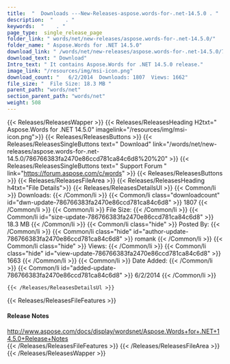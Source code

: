 ```yaml
---
title:  "  Downloads ---New-Releases-aspose.words-for-.net-14.5.0 . " 
description:  "    . " 
keywords:  "    . " 
page_type:  single_release_page
folder_link: " words/net/new-releases/aspose.words-for-.net-14.5.0/"
folder_name: " Aspose.Words for .NET 14.5.0"
download_link: " /words/net/new-releases/aspose.words-for-.net-14.5.0/786766383fa2470e86ccd781ca84c6d8"
download_text: " Download"
Intro_text: " It contains Aspose.Words for .NET 14.5.0 release."
image_link: "/resources/img/msi-icon.png"
download_count: "   6/2/2014  Downloads: 1807  Views: 1662"
file_size: "  File Size: 18.3 MB "
parent_path: "words/net"
section_parent_path: "words/net"
weight: 508
---
```


{{< Releases/ReleasesWapper >}}
  {{< Releases/ReleasesHeading H2txt=" Aspose.Words for .NET 14.5.0" imagelink="/resources/img/msi-icon.png">}}
  {{< Releases/ReleasesButtons >}}
    {{< Releases/ReleasesSingleButtons text=" Download" link="/words/net/new-releases/aspose.words-for-.net-14.5.0/786766383fa2470e86ccd781ca84c6d8%20%20" >}}
    {{< Releases/ReleasesSingleButtons text=" Support Forum " link="https://forum.aspose.com/c/words" >}}
  {{< Releases/ReleasesButtons >}}
  {{< Releases/ReleasesFileArea >}}
    {{< Releases/ReleasesHeading h4txt="File Details">}}
    {{< Releases/ReleasesDetailsUl >}}
            {{< Common/li  >}} Downloads: {{< /Common/li >}} 
      {{< Common/li class="downloadcount" id="dwn-update-786766383fa2470e86ccd781ca84c6d8" >}} 1807 {{< /Common/li >}} 
      {{< Common/li  >}} File Size: {{< /Common/li >}} 
      {{< Common/li id="size-update-786766383fa2470e86ccd781ca84c6d8" >}} 18.3 MB {{< /Common/li >}} 
      {{< Common/li  class="hide" >}} Posted By: {{< /Common/li >}} 
      {{< Common/li class="hide" id="author-update-786766383fa2470e86ccd781ca84c6d8" >}} romank {{< /Common/li >}} 
      {{< Common/li class="hide"  >}} Views: {{< /Common/li >}} 
      {{< Common/li class="hide" id="view-update-786766383fa2470e86ccd781ca84c6d8" >}} 1663 {{< /Common/li >}} 
      {{< Common/li  >}} Date Added: {{< /Common/li >}} 
      {{< Common/li id="added-update-786766383fa2470e86ccd781ca84c6d8" >}} 6/2/2014 {{< /Common/li >}} 

    {{< /Releases/ReleasesDetailsUl >}}

  {{< Releases/ReleasesFileFeatures >}}
      <h4>Release Notes</h4><div><a href="http://www.aspose.com/docs/display/wordsnet/Aspose.Words+for+.NET+14.5.0+Release+Notes">http://www.aspose.com/docs/display/wordsnet/Aspose.Words+for+.NET+14.5.0+Release+Notes</a></div>
  {{< /Releases/ReleasesFileFeatures >}}
 {{< /Releases/ReleasesFileArea >}}
{{< /Releases/ReleasesWapper >}}



